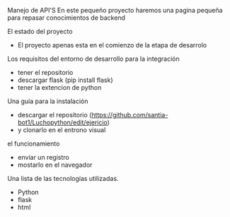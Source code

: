 Manejo de API'S
En este pequeño proyecto haremos una pagina pequeña para repasar conocimientos de backend

El estado del proyecto
- El proyecto apenas esta en el comienzo de la etapa de desarrolo

Los requisitos del entorno de desarrollo para la integración
- tener el repositorio
- descargar flask (pip install flask)
- tener la extencion de python

Una guía para la instalación
- descargar el repositorio (https://github.com/santia-bot1/Luchopython/edit/ejericio)
- y clonarlo en el entrono visual


el funcionamiento
- enviar un registro
- mostarlo en el navegador

Una lista de las tecnologías utilizadas.
* Python
* flask
* html 
